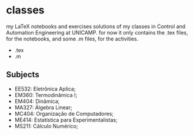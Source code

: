 # classes
my LaTeX notebooks and exercises solutions of my classes in Control and Automation Engineering at UNICAMP. for now it only contains the .tex files, for the notebooks, and some .m files, for the activities.

- .tex
- .m

## Subjects

- EE532: Eletrônica Aplica;
- EM360: Termodinâmica I;
- EM404: Dinâmica;
- MA327: Álgebra Linear;
- MC404: Organização de Computadores;
- ME414: Estatística para Experimentalistas;
- MS211: Cálculo Numérico;